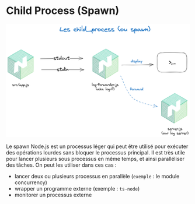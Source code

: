 # Child Process (Spawn)

![spawn](assets/spawn-log-forwarder.png)

Le spawn Node.js est un processus léger qui peut être utilisé pour exécuter des opérations lourdes sans bloquer le processus principal.
Il est très utile pour lancer plusieurs sous processus en même temps, et ainsi paralléliser des tâches. 
On peut les utiliser dans ces cas :

- lancer deux ou plusieurs processus en parallèle (`exemple` : le module concurrency)
- wrapper un programme externe (exemple : `ts-node`)
- monitorer un processus externe

